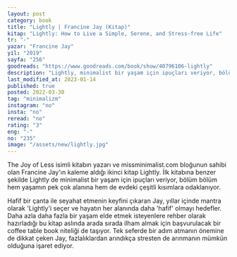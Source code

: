 ```yaml
---
layout: post
category: book
title: "Lightly | Francine Jay (Kitap)"
kitap: "Lightly: How to Live a Simple, Serene, and Stress-free Life"
tr: "-"
yazar: "Francine Jay"
yil: "2019"
sayfa: "256"
goodreads: "https://www.goodreads.com/book/show/40796106-lightly"
description: "Lightly, minimalist bir yaşam için ipuçları veriyor, bölüm bölüm hem yaşamın pek çok alanına hem de evdeki çeşitli kısımlara odaklanıyor."
last_modified_at: 2023-01-14
published: true
posted: 2022-03-30
tag: "minimalizm"
instagram: "no"
insta: "no"
reread: "no"
rating: "3"
eng: "-"
no: "235"
image: "/assets/new/lightly.jpg"
---
```


The Joy of Less isimli kitabın yazarı ve missminimalist.com bloğunun sahibi olan Francine Jay'ın kaleme aldığı ikinci kitap Lightly. İlk kitabına benzer şekilde Lightly de minimalist bir yaşam için ipuçları veriyor, bölüm bölüm hem yaşamın pek çok alanına hem de evdeki çeşitli kısımlara odaklanıyor.

Hafif bir çanta ile seyahat etmenin keyfini çıkaran Jay, yıllar içinde mantra olarak 'Lightly'i seçer ve hayatın her alanında daha 'hafif' olmayı hedefler. Daha azla daha fazla bir yaşam elde etmek isteyenlere rehber olarak hazırladığı bu kitap aslında arada sırada ilham almak için başvurulacak bir coffee table book niteliği de taşıyor. Tek seferde bir adım atmanın önemine de dikkat çeken Jay, fazlalıklardan arındıkça stresten de arınmanın mümkün olduğuna işaret ediyor.
